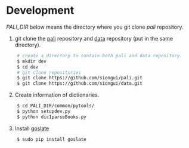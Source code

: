 # Development

<i>PALI_DIR</i> below means the directory where you git clone <em>pali</em> repository.

1. git clone the [pali](https://github.com/siongui/pali) repository and [data](https://github.com/siongui/data) repository (put in the same directory).
```bash
    # create a directory to contain both pali and data repository.
    $ mkdir dev
    $ cd dev
    # git clone repositories
    $ git clone https://github.com/siongui/pali.git
    $ git clone https://github.com/siongui/data.git
```

2. Create information of dictionaries.
```bash
    $ cd PALI_DIR/common/pytools/
    $ python setupdev.py
    $ python dic1parseBooks.py
```

3. Install [goslate](https://pypi.python.org/pypi/goslate)
```bash
    $ sudo pip install goslate
```

